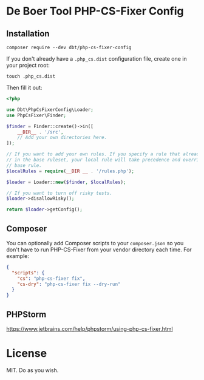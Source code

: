 # De Boer Tool PHP-CS-Fixer Config

## Installation

```shell script
composer require --dev dbt/php-cs-fixer-config
```

If you don't already have a `.php_cs.dist` configuration file, create one in your project root:

```shell script
touch .php_cs.dist
```

Then fill it out:

```php
<?php

use Dbt\PhpCsFixerConfig\Loader;
use PhpCsFixer\Finder;

$finder = Finder::create()->in([
    __DIR__ . '/src',
    // Add your own directories here.
]);

// If you want to add your own rules. If you specify a rule that already exists
// in the base ruleset, your local rule will take precedence and override the
// base rule. 
$localRules = require(__DIR __ . '/rules.php');

$loader = Loader::new($finder, $localRules);

// If you want to turn off risky tests.
$loader->disallowRisky();

return $loader->getConfig();
```

## Composer

You can optionally add Composer scripts to your `composer.json` so you don't have to run PHP-CS-Fixer from your vendor directory each time. For example:

```json
{
  "scripts": {
    "cs": "php-cs-fixer fix",
    "cs-dry": "php-cs-fixer fix --dry-run"
  }
}
```

## PHPStorm

https://www.jetbrains.com/help/phpstorm/using-php-cs-fixer.html

# License

MIT. Do as you wish.
